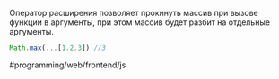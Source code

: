 Оператор расширения позволяет прокинуть массив при вызове функции в аргументы, при этом массив будет разбит на отдельные аргументы.
```js
Math.max(...[1.2.3]) //3
```

#programming/web/frontend/js